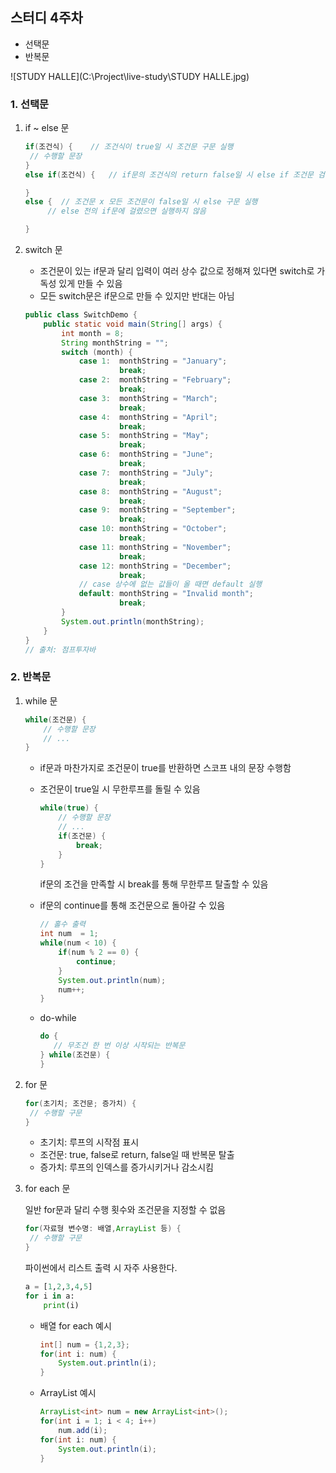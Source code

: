 ## 스터디 4주차

- 선택문
- 반복문

![STUDY HALLE](C:\Project\live-study\STUDY HALLE.jpg)

### 1. 선택문

1. if ~ else 문

   ```java
   if(조건식) {	// 조건식이 true일 시 조건문 구문 실행
   	// 수행할 문장 
   } 
   else if(조건식) {	// if문의 조건식의 return false일 시 else if 조건문 검사 
   
   }
   else {  // 조건문 x 모든 조건문이 false일 시 else 구문 실행
   		// else 전의 if문에 걸렸으면 실행하지 않음 
   
   }
   ```

2. switch 문

   - 조건문이 있는 if문과 달리 입력이 여러 상수 값으로 정해져 있다면 switch로 가독성 있게 만들 수 있음 
   - 모든 switch문은 if문으로 만들 수 있지만 반대는 아님

   ```java
   public class SwitchDemo {
       public static void main(String[] args) {
           int month = 8;
           String monthString = "";
           switch (month) {
               case 1:  monthString = "January";
                        break;
               case 2:  monthString = "February";
                        break;
               case 3:  monthString = "March";
                        break;
               case 4:  monthString = "April";
                        break;
               case 5:  monthString = "May";
                        break;
               case 6:  monthString = "June";
                        break;
               case 7:  monthString = "July";
                        break;
               case 8:  monthString = "August";
                        break;
               case 9:  monthString = "September";
                        break;
               case 10: monthString = "October";
                        break;
               case 11: monthString = "November";
                        break;
               case 12: monthString = "December";
                        break;
               // case 상수에 없는 값들이 올 때면 default 실행
               default: monthString = "Invalid month";
                        break;
           }
           System.out.println(monthString);
       }
   }
   // 출처: 점프투자바
   ```

### 2. 반복문

1. while 문

   ```java
   while(조건문) {
       // 수행할 문장 
       // ...
   }
   ```

   - if문과 마찬가지로 조건문이 true를 반환하면 스코프 내의 문장 수행함

   - 조건문이 true일 시 무한루프를 돌릴 수 있음

     ```java
     while(true) {
         // 수행할 문장 
         // ...
         if(조건문) {
             break;
         }
     }
     ```

     if문의 조건을 만족할 시 break를 통해 무한루프 탈출할 수 있음

   - if문의 continue를 통해 조건문으로 돌아갈 수 있음

     ```java
     // 홀수 출력
     int num  = 1;
     while(num < 10) {
         if(num % 2 == 0) {
             continue;
         }
         System.out.println(num);
         num++;
     }
     ```

   - do-while

     ```java
     do {
     	// 무조건 한 번 이상 시작되는 반복문
     } while(조건문) {
     }
     ```

     

2. for 문

   ```java
   for(초기치; 조건문; 증가치) {
   	// 수행할 구문
   }
   ```

   - 초기치: 루프의 시작점 표시
   - 조건문: true, false로 return, false일 때 반복문 탈출
   - 증가치: 루프의 인덱스를 증가시키거나 감소시킴



3. for each 문

   일반 for문과 달리 수행 횟수와 조건문을 지정할 수 없음

   ```java
   for(자료형 변수명: 배열,ArrayList 등) {
   	// 수행할 구문
   }
   ```

   파이썬에서 리스트 출력 시 자주 사용한다.

   ```python
   a = [1,2,3,4,5]
   for i in a:
       print(i)
   ```

   - 배열 for each 예시

     ```java
     int[] num = {1,2,3};
     for(int i: num) {
         System.out.println(i);
     }
     ```

   - ArrayList 예시

     ```java
     ArrayList<int> num = new ArrayList<int>();
     for(int i = 1; i < 4; i++)	
         num.add(i);
     for(int i: num) {
         System.out.println(i);
     }
     ```

     





























